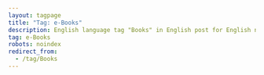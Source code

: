 ```yaml
---
layout: tagpage
title: "Tag: e-Books"
description: English language tag "Books" in English post for English native people from British CommonWealth.
tag: e-Books
robots: noindex
redirect_from:
  - /tag/Books
---
```

